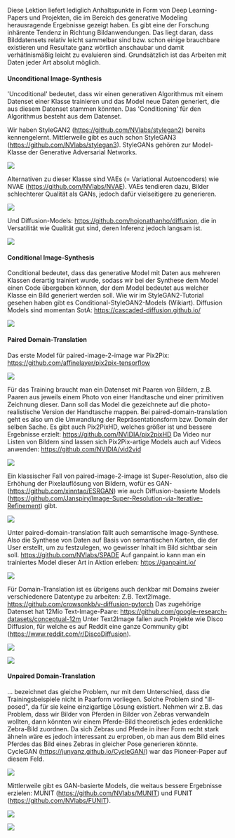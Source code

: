 Diese Lektion liefert lediglich Anhaltspunkte in Form von Deep Learning-Papers und Projekten, die im Bereich des generative Modeling herausragende Ergebnisse gezeigt haben.
Es gibt eine der Forschung inhärente Tendenz in Richtung Bildanwendungen. Das liegt daran, dass Bilddatensets relativ leicht sammelbar sind bzw. schon einige brauchbare existieren und Resultate ganz wörtlich anschaubar und damit verhätlnismäßig leicht zu evaluieren sind. Grundsätzlich ist das Arbeiten mit Daten jeder Art absolut möglich.

#### Unconditional Image-Synthesis

'Uncoditional' bedeutet, dass wir einen generativen Algorithmus mit einem Datenset einer Klasse trainieren und das Model neue Daten generiert, die aus diesem Datenset
stammen könnten. Das 'Conditioning' für den Algorithmus besteht aus dem Datenset.

Wir haben StyleGAN2 (<https://github.com/NVlabs/stylegan2>) bereits kennengelernt. Mittlerweile gibt es auch schon StyleGAN3 (<https://github.com/NVlabs/stylegan3>).
StyleGANs gehören zur Model-Klasse der Generative Adversarial Networks.

![](https://github.com/NVlabs/stylegan3/raw/main/docs/stylegan3-teaser-1920x1006.png)

Alternativen zu dieser Klasse sind VAEs (= Variational Autoencoders) wie NVAE (<https://github.com/NVlabs/NVAE>). 
VAEs tendieren dazu, Bilder schlechterer Qualität als GANs, jedoch dafür vielseitigere zu generieren.

![](https://github.com/NVlabs/NVAE/raw/master/img/celebahq.png)

Und Diffusion-Models: <https://github.com/hojonathanho/diffusion>, die in Versatilität wie Qualität gut sind, deren Inferenz jedoch langsam ist.

![](https://github.com/hojonathanho/diffusion/raw/master/resources/samples.png)

#### Conditional Image-Synthesis

Conditional bedeutet, dass das generative Model mit Daten aus mehreren Klassen derartig trainiert wurde, sodass wir bei der Synthese dem Model einen Code übergeben können, der dem Model bedeutet aus welcher Klasse ein Bild generiert werden soll. Wie wir im StyleGAN2-Tutorial gesehen haben gibt es Conditional-StyleGAN2-Models (Wikiart).
Diffusion Models sind momentan SotA: <https://cascaded-diffusion.github.io/>

![](https://cascaded-diffusion.github.io/assets/img/header_small.png)

#### Paired Domain-Translation

Das erste Model für paired-image-2-image war Pix2Pix: <https://github.com/affinelayer/pix2pix-tensorflow>

![](https://github.com/affinelayer/pix2pix-tensorflow/raw/master/docs/examples.jpg)

Für das Training braucht man ein Datenset mit Paaren von Bildern, z.B. Paaren aus jeweils einem Photo von einer Handtasche und einer primitiven Zeichnung dieser. Dann soll das Model die gezeichnete auf die photo-realistische Version der Handtasche mappen. Bei paired-domain-translation geht es also um die Umwandlung der Repräsentationsform bzw. Domain der selben Sache. Es gibt auch Pix2PixHD, welches größer ist und bessere Ergebnisse erzielt: <https://github.com/NVIDIA/pix2pixHD>
Da Video nur Listen von Bildern sind lassen sich Pix2Pix-artige Models auch auf Videos anwenden: <https://github.com/NVIDIA/vid2vid>

![](https://github.com/NVIDIA/vid2vid/raw/master/imgs/teaser.gif)

Ein klassischer Fall von paired-image-2-image ist Super-Resolution, also die Erhöhung der Pixelauflösung von Bildern, wofür es GAN- (<https://github.com/xinntao/ESRGAN>) wie auch Diffusion-basierte Models (<https://github.com/Janspiry/Image-Super-Resolution-via-Iterative-Refinement>) gibt.

![](https://iterative-refinement.github.io/images/cascade_fig.svg)

Unter paired-domain-translation fällt auch semantische Image-Synthese. Also die Synthese von Daten auf Basis von semantischen Karten, die der User erstellt, um zu festzulegen, wo gewisser Inhalt im Bild sichtbar sein soll. <https://github.com/NVlabs/SPADE>
Auf ganpaint.io kann man ein trainiertes Model dieser Art in Aktion erleben: <https://ganpaint.io/>

![](https://camo.githubusercontent.com/f7e852bab5b53dae22f795d500f1cb480a9f436d70fc8cba3f71568759a448de/68747470733a2f2f6e766c6162732e6769746875622e696f2f53504144452f2f696d616765732f6f6365616e2e676966)

Für Domain-Translation ist es übrigens auch denkbar mit Domains zweier verschiedenere Datentype zu arbeiten: Z.B. Text2Image. <https://github.com/crowsonkb/v-diffusion-pytorch> Das zugehörige Datenset hat 12Mio Text-Image-Paare: <https://github.com/google-research-datasets/conceptual-12m>
Unter Text2Image fallen auch Projekte wie Disco Diffusion, für welche es auf Reddit eine ganze Community gibt (https://www.reddit.com/r/DiscoDiffusion).


![](https://i.redd.it/2m3aybg0in091.jpg)

![](https://preview.redd.it/h4uqesxpxm091.png?width=960&crop=smart&auto=webp&s=83895c72006bd22a81c3bb4e08b4b6c51e2837f4)

#### Unpaired Domain-Translation

... bezeichnet das gleiche Problem, nur mit dem Unterschied, dass die Trainingsbeispiele nicht in Paarform vorliegen. Solche Problem sind "ill-posed", da für sie keine einzigartige Lösung existiert. Nehmen wir z.B. das Problem, dass wir Bilder von Pferden in Bilder von Zebras verwandeln wollten, dann könnten wir einem Pferde-Bild theoretisch jedes erdenkliche Zebra-Bild zuordnen. Da sich Zebras und Pferde in ihrer Form recht stark ähneln wäre es jedoch interessant zu erproben, ob man aus dem Bild eines Pferdes das Bild eines Zebras in gleicher Pose generieren könnte. CycleGAN (<https://junyanz.github.io/CycleGAN/>) war das Pioneer-Paper auf diesem Feld.

![](https://junyanz.github.io/CycleGAN/images/teaser.jpg)

Mittlerweile gibt es GAN-basierte Models, die weitaus bessere Ergebnisse erzielen: MUNIT (<https://github.com/NVlabs/MUNIT>) und FUNIT (<https://github.com/NVlabs/FUNIT>).

![](https://github.com/NVlabs/MUNIT/raw/master/results/animal.jpg)

![](https://github.com/NVlabs/FUNIT/raw/master/docs/images/animal.gif)

